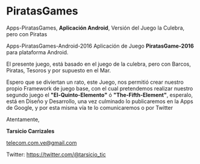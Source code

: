 # PiratasGames
Apps-PiratasGames, <b>Aplicación Android</b>, Versión del Juego la Culebra, pero con Piratas

Apps-PiratasGames-Android-2016
Aplicación de Juego <b>PiratasGame-2016</b> para plataforma Android.

El presente juego, está basado en el juego de la culebra, pero con Barcos, Piratas, Tesoros y por supuesto en el Mar.

Espero que se diviertan un rato, este Juego, nos permitió crear nuestro propio Framework de juego base, con el cual pretendemos realizar nuestro segundo juego el <b>"El-Quinto-Elemento"</b> ó <b>"The-Fifth-Element"</b>, esperalo, está en Diseño y Desarrollo, una vez culminado lo publicaremos en la Apps de Google, y por esta misma vía te lo comunicaremos o por Twitter

Atentamente,

<b>Tarsicio Carrizales</b>

telecom.com.ve@gmail.com

Twitter: https://twitter.com/@tarsicio_tic
